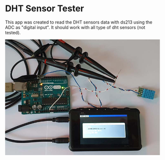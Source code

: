 # DHT Sensor Tester

This app was created to read the DHT sensors data with ds213 using the ADC as "digital input". It should work with all type of dht sensors (not tested).

![Readme](readme.jpg)

